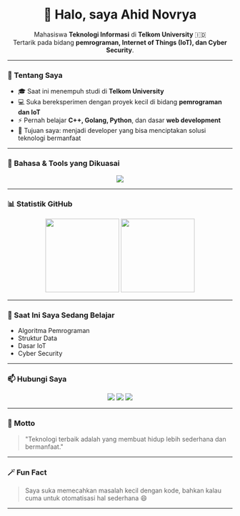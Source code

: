<!-- Profil GitHub Ahid Novrya -->
<h1 align="center">👋 Halo, saya Ahid Novrya</h1>

<p align="center">
  Mahasiswa <b>Teknologi Informasi</b> di <b>Telkom University</b> 🇮🇩<br>
  Tertarik pada bidang <b>pemrograman, Internet of Things (IoT), dan Cyber Security</b>.
</p>

---

### 🧠 Tentang Saya
- 🎓 Saat ini menempuh studi di **Telkom University**
- 💻 Suka bereksperimen dengan proyek kecil di bidang **pemrograman dan IoT**
- ⚡ Pernah belajar **C++, Golang, Python**, dan dasar **web development**
- 🎯 Tujuan saya: menjadi developer yang bisa menciptakan solusi teknologi bermanfaat

---

### 🧰 Bahasa & Tools yang Dikuasai
<p align="center">
  <img src="https://skillicons.dev/icons?i=cpp,python,go,html,css,js,git,vscode,codeblock" />
</p>

---

### 📊 Statistik GitHub
<p align="center">
  <img src="https://github-readme-stats.vercel.app/api?username=AhidNovrya&show_icons=true&theme=tokyonight" height="165">
  <img src="https://github-readme-stats.vercel.app/api/top-langs/?username=AhidNovrya&layout=compact&theme=tokyonight" height="165">
</p>

---

### 🌱 Saat Ini Saya Sedang Belajar
- Algoritma Pemrograman  
- Struktur Data  
- Dasar IoT
- Cyber Security

---

### 📫 Hubungi Saya
<p align="center">
  <a href="mailto:ahidnovryan222@gmail.com"><img src="https://img.shields.io/badge/Email-D14836?style=for-the-badge&logo=gmail&logoColor=white"></a>
  <a href="[https://linkedin.com/in/ahidnovryan](https://www.linkedin.com/in/ahid-novryan-323160331?utm_source=share&utm_campaign=share_via&utm_content=profile&utm_medium=android_app)"><img src="https://img.shields.io/badge/LinkedIn-0077B5?style=for-the-badge&logo=linkedin&logoColor=white"></a>
  <a href="https://github.com/AhidNovrya"><img src="https://img.shields.io/badge/GitHub-000000?style=for-the-badge&logo=github&logoColor=white"></a>
</p>

---

### 💬 Motto
> "Teknologi terbaik adalah yang membuat hidup lebih sederhana dan bermanfaat."

---

### 🪄 Fun Fact
> Saya suka memecahkan masalah kecil dengan kode, bahkan kalau cuma untuk otomatisasi hal sederhana 😄

---
